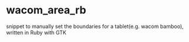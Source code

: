 # wacom_area_rb
snippet to manually set the boundaries for a tablet(e.g. wacom bamboo), written in Ruby with GTK
